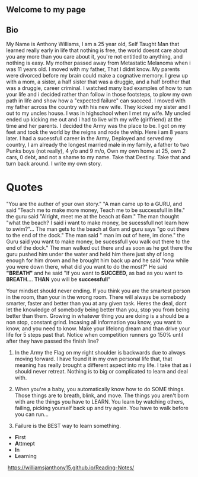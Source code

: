 ## Welcome to my page

## Bio
My Name is Anthony Williams, I am a 25 year old, Self Taught Man that learned really early in life that nothing is free, the world doesnt care about you any more than you care about it, you're not entitled to anything, and nothing is easy. My mother passed away from Metastatic Melanoma when i was 11 years old. I moved with my father, That I didnt know. My parents were divorced before my brain could make a cognative memory. I grew up with a mom, a sister, a half sister that was a druggie, and a half brother that was a druggie, career criminal. I watched many bad examples of how to run your life and i decided rather than follow in those footsteps, to plow my own path in life and show how a "expected failure" can succeed. I moved with my father across the country with his new wife. They kicked my sister and I out to my uncles house. I was in highschool when I met my wife. My uncled ended up kicking me out and i had to live with my wife (girlfriend) at the time and her parents. I decided the Army was the place to be. I got on my feet and took the world by the reigns and rode the whip. Here i am 8 years later. I had a sucessfull career in the Army, Deployed and served my country, I am already the longest married male in my family, a father to two Punks boys (not really), 4 y/o and 9 m/o, Own my own home at 25, own 2 cars, 0 debt, and not a shame to my name. Take that Destiny. Take that and turn back around. I write my own story. 

# Quotes
"You are the auther of your own story." 
"A man came up to a GURU, and said "Teach me to make more money, Teach me to be successfull in life." the guru said "Alright, meet me at the beach at 6am." The man thought "what the beach? I said i want to make money, be sucessfull not learn how to swim?"... The man gets to the beach at 6am and guru says "go out there to the end of the dock." The man said " man im out of here, im done." the Guru said you want to make money, be sucessfull you walk out there to the end of the dock." The man walked out there and as soon as he got there the guru pushed him under the water and held him there just shy of long enough for him drown and he brought him back up and he said "now while you were down there, what did you want to do the most?" He said **"BREATH"** and he said "If you want to **SUCCEED**, as bad as you want to **BREATH**.... **THAN** you will be **successfull**" 

Your mindset should never ending. If you think you are the smartest person in the room, than your in the wrong room. There will always be somebody smarter, faster and better than you at any given task. Heres the deal, dont let the knowledge of somebody being better than you, stop you from being better than them. Growing in whatever thing you are doing is a should be a non stop, constant grind. Incasing all information you know, you want to know, and you need to know. Make your lifelong dream and than drive your life for 5 steps past that. Notice when competition runners go 150% until after they have passed the finish line? 

1. In the Army the Flag on my right shoulder is backwards due to always moving forward. I have found it in my own personal life that, that meaning has really brought a different aspect into my life. I take that as i should never retreat. Nothing is to big or complicated to learn and deal with.

2. When you're a baby, you automatically know how to do SOME things. Those things are to breath, blink, and move. The things you aren't born with are the things you have to LEARN. You learn by watching others, failing, picking yourself back up and try again. You have to walk before you can run... 

3. Failure is the BEST way to learn something. 
  - **F**irst
  - **A**ttmept
  - **I**n
  - **L**earning
  
  
   https://williamsjanthony15.github.io/Reading-Notes/
